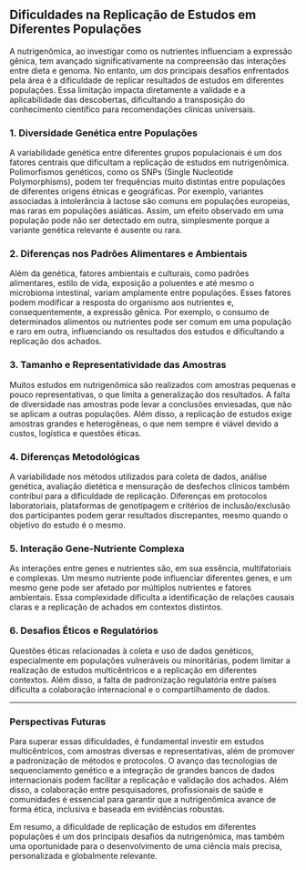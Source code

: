 ## Dificuldades na Replicação de Estudos em Diferentes Populações

A nutrigenômica, ao investigar como os nutrientes influenciam a expressão gênica, tem avançado significativamente na compreensão das interações entre dieta e genoma. No entanto, um dos principais desafios enfrentados pela área é a dificuldade de replicar resultados de estudos em diferentes populações. Essa limitação impacta diretamente a validade e a aplicabilidade das descobertas, dificultando a transposição do conhecimento científico para recomendações clínicas universais.

### 1. **Diversidade Genética entre Populações**

A variabilidade genética entre diferentes grupos populacionais é um dos fatores centrais que dificultam a replicação de estudos em nutrigenômica. Polimorfismos genéticos, como os SNPs (Single Nucleotide Polymorphisms), podem ter frequências muito distintas entre populações de diferentes origens étnicas e geográficas. Por exemplo, variantes associadas à intolerância à lactose são comuns em populações europeias, mas raras em populações asiáticas. Assim, um efeito observado em uma população pode não ser detectado em outra, simplesmente porque a variante genética relevante é ausente ou rara.

### 2. **Diferenças nos Padrões Alimentares e Ambientais**

Além da genética, fatores ambientais e culturais, como padrões alimentares, estilo de vida, exposição a poluentes e até mesmo o microbioma intestinal, variam amplamente entre populações. Esses fatores podem modificar a resposta do organismo aos nutrientes e, consequentemente, a expressão gênica. Por exemplo, o consumo de determinados alimentos ou nutrientes pode ser comum em uma população e raro em outra, influenciando os resultados dos estudos e dificultando a replicação dos achados.

### 3. **Tamanho e Representatividade das Amostras**

Muitos estudos em nutrigenômica são realizados com amostras pequenas e pouco representativas, o que limita a generalização dos resultados. A falta de diversidade nas amostras pode levar a conclusões enviesadas, que não se aplicam a outras populações. Além disso, a replicação de estudos exige amostras grandes e heterogêneas, o que nem sempre é viável devido a custos, logística e questões éticas.

### 4. **Diferenças Metodológicas**

A variabilidade nos métodos utilizados para coleta de dados, análise genética, avaliação dietética e mensuração de desfechos clínicos também contribui para a dificuldade de replicação. Diferenças em protocolos laboratoriais, plataformas de genotipagem e critérios de inclusão/exclusão dos participantes podem gerar resultados discrepantes, mesmo quando o objetivo do estudo é o mesmo.

### 5. **Interação Gene-Nutriente Complexa**

As interações entre genes e nutrientes são, em sua essência, multifatoriais e complexas. Um mesmo nutriente pode influenciar diferentes genes, e um mesmo gene pode ser afetado por múltiplos nutrientes e fatores ambientais. Essa complexidade dificulta a identificação de relações causais claras e a replicação de achados em contextos distintos.

### 6. **Desafios Éticos e Regulatórios**

Questões éticas relacionadas à coleta e uso de dados genéticos, especialmente em populações vulneráveis ou minoritárias, podem limitar a realização de estudos multicêntricos e a replicação em diferentes contextos. Além disso, a falta de padronização regulatória entre países dificulta a colaboração internacional e o compartilhamento de dados.

---

### **Perspectivas Futuras**

Para superar essas dificuldades, é fundamental investir em estudos multicêntricos, com amostras diversas e representativas, além de promover a padronização de métodos e protocolos. O avanço das tecnologias de sequenciamento genético e a integração de grandes bancos de dados internacionais podem facilitar a replicação e validação dos achados. Além disso, a colaboração entre pesquisadores, profissionais de saúde e comunidades é essencial para garantir que a nutrigenômica avance de forma ética, inclusiva e baseada em evidências robustas.

Em resumo, a dificuldade de replicação de estudos em diferentes populações é um dos principais desafios da nutrigenômica, mas também uma oportunidade para o desenvolvimento de uma ciência mais precisa, personalizada e globalmente relevante.